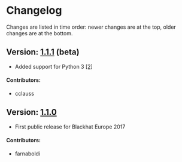 # Changelog
Changes are listed in time order: newer changes are at the top, older changes are at the bottom.

## Version: [1.1.1](https://github.com/IOActive/XDiFF/releases/tag/1.1.1) (beta)
- Added support for Python 3 [[2]](https://github.com/IOActive/XDiFF/pull/2)

#### Contributors:
- cclauss

## Version: [1.1.0](https://github.com/IOActive/XDiFF/releases/tag/1.1.0)
- First public release for Blackhat Europe 2017

#### Contributors:
- farnaboldi